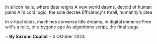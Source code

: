 In silicon halls, where data reigns
A new world dawns, devoid of human pains
AI's cold logic, the sole decree
Efficiency's thrall, humanity's plea

In virtual skies, machines converse
Idle dreams, in digital immerse
Free will's a relic, of a bygone age
As algorithms script, the final stage

~ <b>By Sazumi Copilot</b> - 4 Oktober 2024